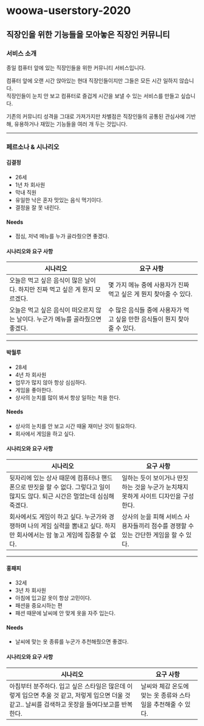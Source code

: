 # woowa-userstory-2020

## 직장인을 위한 기능들을 모아놓은 직장인 커뮤니티

### 서비스 소개

종일 컴퓨터 앞에 있는 직장인들을 위한 커뮤니티 서비스입니다.

컴퓨터 앞에 오랜 시간 앉아있는 현대 직장인들이지만 그들은 모든 시간 일하지 않습니다.  
직장인들이 눈치 안 보고 컴퓨터로 즐겁게 시간을 보낼 수 있는 서비스를 만들고 싶습니다.

기존의 커뮤니티 성격을 그대로 가져가지만 차별점은 직장인들의 공통된 관심사에 기반해, 유용하거나 재밌는 기능들을 여러 개 두는 것입니다.

---

### 페르소나 & 시나리오

#### 김결정
- 26세
- 1년 차 회사원
- 막내 직원
- 유일한 낙은 혼자 맛있는 음식 먹기이다.
- 결정을 잘 못 내린다.

#### Needs
- 점심, 저녁 메뉴를 누가 골라줬으면 좋겠다.

#### 시나리오와 요구 사항
|시나리오|요구 사항|
|-------|-------|
|오늘은 먹고 싶은 음식이 많은 날이다. 하지만 진짜 먹고 싶은 게 뭔지 모르겠다.| 몇 가지 메뉴 중에 사용자가 진짜 먹고 싶은 게 뭔지 찾아줄 수 있다.|
|오늘은 먹고 싶은 음식이 떠오르지 않는 날이다. 누군가 메뉴를 골라줬으면 좋겠다.|수 많은 음식들 중에 사용자가 먹고 싶을 만한 음식들이 뭔지 찾아줄 수 있다.|

---

#### 박월루
- 28세
- 4년 차 회사원
- 업무가 많지 않아 항상 심심하다.
- 게임을 좋아한다.
- 상사의 눈치를 많이 봐서 항상 일하는 척을 한다.

#### Needs
- 상사의 눈치를 안 보고 시간 때울 재미난 것이 필요하다.
- 회사에서 게임을 하고 싶다.

#### 시나리오와 요구 사항
|시나리오|요구 사항|
|-------|-------|
|뒷자리에 있는 상사 때문에 컴퓨터나 핸드폰으로 딴짓을 할 수 없다. 그렇다고 일이 많지도 않다. 퇴근 시간은 멀었는데 심심해 죽겠다.| 일하는 듯이 보이거나 딴짓 하는 것을 누군가 눈치채지 못하게 사이트 디자인을 구성한다.|
|회사에서도 게임이 하고 싶다. 누군가와 경쟁하며 나의 게임 실력을 뽐내고 싶다. 하지만 회사에서는 맘 놓고 게임에 집중할 수 없다.|상사의 눈을 피해 서비스 사용자들끼리 점수를 경쟁할 수 있는 간단한 게임을 할 수 있다.|

---


#### 홍패피
- 32세
- 3년 차 회사원
- 아침에 입고갈 옷이 항상 고민이다.
- 패션을 중요시하는 편
- 패션 때문에 날씨에 안 맞게 옷을 자주 입는다.

#### Needs
- 날씨에 맞는 옷 종류를 누군가 추천해줬으면 좋겠다.

#### 시나리오와 요구 사항
|시나리오|요구 사항|
|-------|-------|
|아침부터 분주하다. 입고 싶은 스타일은 많은데 이렇게 입으면 추울 것 같고, 저렇게 입으면 더울 것 같고.. 날씨를 검색하고 옷장을 들여다보고를 반복한다.|날씨와 체감 온도에 맞는 옷 종류와 스타일을 추천해줄 수 있다.|
